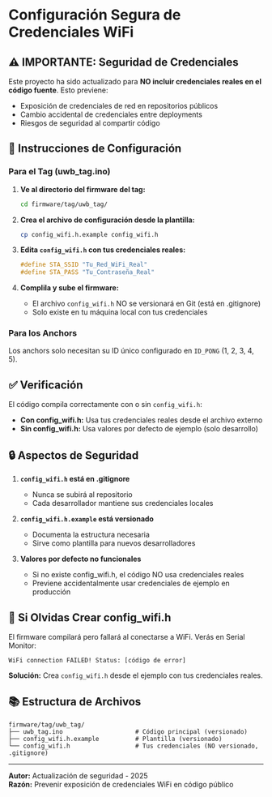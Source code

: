 # Configuración Segura de Credenciales WiFi

## ⚠️ IMPORTANTE: Seguridad de Credenciales

Este proyecto ha sido actualizado para **NO incluir credenciales reales en el código fuente**. Esto previene:
- Exposición de credenciales de red en repositorios públicos
- Cambio accidental de credenciales entre deployments
- Riesgos de seguridad al compartir código

## 📝 Instrucciones de Configuración

### Para el Tag (uwb_tag.ino)

1. **Ve al directorio del firmware del tag:**
   ```bash
   cd firmware/tag/uwb_tag/
   ```

2. **Crea el archivo de configuración desde la plantilla:**
   ```bash
   cp config_wifi.h.example config_wifi.h
   ```

3. **Edita `config_wifi.h` con tus credenciales reales:**
   ```cpp
   #define STA_SSID "Tu_Red_WiFi_Real"
   #define STA_PASS "Tu_Contraseña_Real"
   ```

4. **Complila y sube el firmware:**
   - El archivo `config_wifi.h` NO se versionará en Git (está en .gitignore)
   - Solo existe en tu máquina local con tus credenciales

### Para los Anchors

Los anchors solo necesitan su ID único configurado en `ID_PONG` (1, 2, 3, 4, 5).

## ✅ Verificación

El código compila correctamente con o sin `config_wifi.h`:

- **Con config_wifi.h:** Usa tus credenciales reales desde el archivo externo
- **Sin config_wifi.h:** Usa valores por defecto de ejemplo (solo desarrollo)

## 🔒 Aspectos de Seguridad

1. **`config_wifi.h` está en .gitignore**
   - Nunca se subirá al repositorio
   - Cada desarrollador mantiene sus credenciales locales

2. **`config_wifi.h.example` está versionado**
   - Documenta la estructura necesaria
   - Sirve como plantilla para nuevos desarrolladores

3. **Valores por defecto no funcionales**
   - Si no existe config_wifi.h, el código NO usa credenciales reales
   - Previene accidentalmente usar credenciales de ejemplo en producción

## 🚨 Si Olvidas Crear config_wifi.h

El firmware compilará pero fallará al conectarse a WiFi. Verás en Serial Monitor:
```
WiFi connection FAILED! Status: [código de error]
```

**Solución:** Crea `config_wifi.h` desde el ejemplo con tus credenciales reales.

## 📚 Estructura de Archivos

```
firmware/tag/uwb_tag/
├── uwb_tag.ino                    # Código principal (versionado)
├── config_wifi.h.example          # Plantilla (versionado)
└── config_wifi.h                  # Tus credenciales (NO versionado, .gitignore)
```

---

**Autor:** Actualización de seguridad - 2025  
**Razón:** Prevenir exposición de credenciales WiFi en código público

